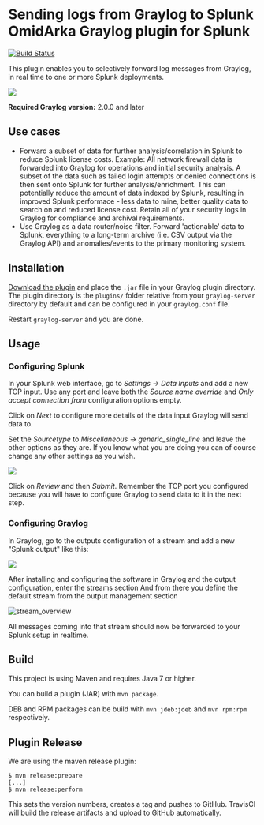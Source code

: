Sending logs from Graylog to Splunk
OmidArka
Graylog plugin for Splunk
=========================

[![Build Status](https://travis-ci.org/graylog-labs/graylog-plugin-splunk.svg)](https://travis-ci.org/graylog-labs/graylog-plugin-splunk)

This plugin enables you to selectively forward log messages from Graylog, in real time to one or more Splunk deployments.

![](https://github.com/graylog-labs/graylog-plugin-splunk/blob/master/images/screenshot1.png)

**Required Graylog version:** 2.0.0 and later

## Use cases

* Forward a subset of data for further analysis/correlation in Splunk to reduce Splunk license costs. 
  Example: All network firewall data is forwarded into Graylog for operations and initial security analysis. 
  A subset of the data such as failed login attempts or denied connections is then sent onto Splunk for further analysis/enrichment. 
  This can potentially reduce the amount of data indexed by Splunk, resulting in improved Splunk performace - less data to mine, better quality data to search on and reduced license cost.
  Retain all of your security logs in Graylog for compliance and archival requirements.  
* Use Graylog as a data router/noise filter. Forward 'actionable' data to Splunk, everything to a long-term archive (i.e. CSV output via the Graylog API) and anomalies/events to the primary monitoring system.

## Installation

[Download the plugin](https://github.com/graylog-labs/graylog-plugin-splunk/releases)
and place the `.jar` file in your Graylog plugin directory. The plugin directory
is the `plugins/` folder relative from your `graylog-server` directory by default
and can be configured in your `graylog.conf` file.

Restart `graylog-server` and you are done.

## Usage

### Configuring Splunk

In your Splunk web interface, go to *Settings -> Data Inputs* and add a new
TCP input. Use any port and leave both the *Source name override* and
*Only accept connection from* configuration options empty.

Click on *Next* to configure more details of the data input Graylog will send
data to.

Set the *Sourcetype* to *Miscellaneous -> generic_single_line* and leave the
other options as they are. If you know what you are doing you can of course
change any other settings as you wish.

![](https://github.com/graylog-labs/graylog-plugin-splunk/blob/master/images/screenshot2.png)

Click on *Review* and then *Submit*. Remember the TCP port you configured
because you will have to configure Graylog to send data to it in the next step.

### Configuring Graylog

In Graylog, go to the outputs configuration of a stream and add a new "Splunk
output" like this:

![](https://github.com/graylog-labs/graylog-plugin-splunk/blob/master/images/screenshot3.png)


After installing and configuring the software in Graylog
and the output configuration, enter the streams section
And from there you define the default stream from the output management section

![stream_overview](https://github.com/OmidArka/GrayLog/assets/153341501/6296afd3-78c8-4e4f-80f7-1d7f413b47f1)


All messages coming into that stream should now be forwarded to your Splunk setup
in realtime.

## Build

This project is using Maven and requires Java 7 or higher.

You can build a plugin (JAR) with `mvn package`.

DEB and RPM packages can be build with `mvn jdeb:jdeb` and `mvn rpm:rpm` respectively.

## Plugin Release

We are using the maven release plugin:

```
$ mvn release:prepare
[...]
$ mvn release:perform
```

This sets the version numbers, creates a tag and pushes to GitHub. TravisCI will build the release artifacts and upload to GitHub automatically.
